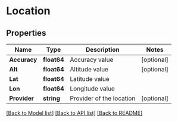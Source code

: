 # Location

## Properties

Name | Type | Description | Notes
------------ | ------------- | ------------- | -------------
**Accuracy** | **float64** | Accuracy value | [optional] 
**Alt** | **float64** | Altitude value | [optional] 
**Lat** | **float64** | Latitude value | 
**Lon** | **float64** | Longitude value | 
**Provider** | **string** | Provider of the location | [optional] 

[[Back to Model list]](../README.md#documentation-for-models) [[Back to API list]](../README.md#documentation-for-api-endpoints) [[Back to README]](../README.md)


